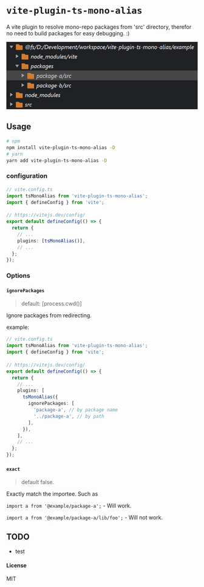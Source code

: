 # `vite-plugin-ts-mono-alias`

A vite plugin to resolve mono-repo packages from 'src' directory, therefor no need to build packages for easy debugging. :)

![screenshot](./screenshots/screenshot.png)

## Usage

```bash
# npm
npm install vite-plugin-ts-mono-alias -D
# yarn
yarn add vite-plugin-ts-mono-alias -D
```

### configuration

```ts
// vite.config.ts
import tsMonoAlias from 'vite-plugin-ts-mono-alias';
import { defineConfig } from 'vite';

// https://vitejs.dev/config/
export default defineConfig(() => {
  return {
    // ...
    plugins: [tsMonoAlias()],
    // ...
  };
});
```

### Options

#### `ignorePackages`

> default: [process.cwd()]

Ignore packages from redirecting.

example:

```ts
// vite.config.ts
import tsMonoAlias from 'vite-plugin-ts-mono-alias';
import { defineConfig } from 'vite';

// https://vitejs.dev/config/
export default defineConfig(() => {
  return {
    // ...
    plugins: [
      tsMonoAlias({
        ignorePackages: [
          'package-a', // by package name
          '../package-a', // by path
        ],
      }),
    ],
    // ...
  };
});
```

#### `exact`

> default false.

Exactly match the importee. Such as

`import a from '@example/package-a';` - Will work.

`import a from '@example/package-a/lib/foo';` - Will not work.

## TODO

- test

#### License

MIT
